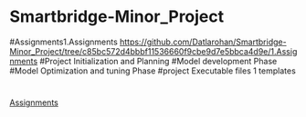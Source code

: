 # Smartbridge-Minor_Project
#Assignments1.Assignments
https://github.com/Datlarohan/Smartbridge-Minor_Project/tree/c85bc572d4bbbf11536660f9cbe9d7e5bbca4d9e/1.Assignments
#Project Initialization and Planning
#Model development Phase
#Model Optimization and tuning Phase
#project Executable files 1 templates
#
[Assignments](./Assignments)

